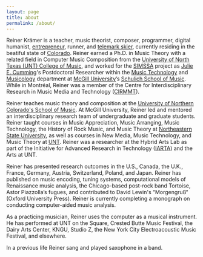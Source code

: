 ```yaml
---
layout: page
title: about
permalink: /about/
---
```


Reiner Krämer is a teacher, music theorist, composer, programmer, digital humanist, [entrepreneur](https://mathnasium.com/boulder), runner, and [telemark skier](https://en.wikipedia.org/wiki/Telemark_skiing), currently residing in the beatiful state of [Colorado](https://www.colorado.com). Reiner earned a Ph.D. in Music Theory with a related field in Computer Music Composition from the [University of North Texas (UNT) College of Music](https://music.unt.edu), and worked for the [SIMSSA](http://simssa.ca) project as [Julie E. Cumming](https://www.mcgill.ca/music/julie-e-cumming)'s Postdoctoral Researcher within the [Music Technology](https://www.mcgill.ca/music/about-us/music-technology) and [Musicology](https://www.mcgill.ca/music/about-us/music-history-musicology) department at [McGill University](https://www.mcgill.ca)’s [Schulich School of Music](https://www.mcgill.ca/music/). While in Montréal, Reiner was a member of the Centre for Interdisciplinary Research in Music Media and Technology ([CIRMMT](https://www.cirmmt.org/)). 

Reiner teaches music theory and composition at the [University of Northern Colorado's School of Music](https://arts.unco.edu/music/). At McGill University, Reiner led and mentored an interdisciplinary research team of undergraduate and graduate students. Reiner taught courses in Music Appreciation, Music Arranging, Music Technology, the History of Rock Music, and Music Theory at [Northeastern State University](https://www.nsuok.edu), as well as courses in New Media, Music Technology, and Music Theory at [UNT](https://www.unt.edu/index.html). Reiner was a researcher at the Hybrid Arts Lab as part of the Initiative for Advanced Research in Technology ([IARTA](https://iarta.unt.edu)) and the Arts at UNT. 

Reiner has presented research outcomes in the U.S., Canada, the U.K., France, Germany, Austria, Switzerland, Poland, and Japan. Reiner has published on music encoding, tuning systems, computational models of Renaissance music analysis, the Chicago-based post-rock band Tortoise, Astor Piazzolla’s fugues, and contributed to David Lewin's “Morgengruß“ (Oxford University Press). Reiner is currently completing a monograph on conducting computer-aided music analysis.

As a practicing musician, Reiner uses the computer as a musical instrument. He has performed at UNT on the Square, Crested Butte Music Festival, the Dairy Arts Center, KNGU, Studio Z, the New York City Electroacoustic Music Festival, and elsewhere.

In a previous life Reiner sang and played saxophone in a band. 

